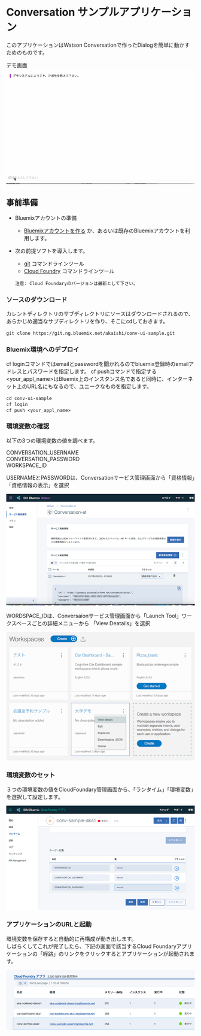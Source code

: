 # Conversation サンプルアプリケーション
このアプリケーションはWatson Conversationで作ったDialogを簡単に動かすためのものです。

デモ画面  
![デモ](readme_images/conv-sample2.gif)

## 事前準備

* Bluemixアカウントの準備
    * [Bluemixアカウントを作る][sign_up] か、あるいは既存のBluemixアカウントを利用します。
* 次の前提ソフトを導入します。
    *  [git][git] コマンドラインツール
    *  [Cloud Foundry][cloud_foundry] コマンドラインツール

      注意: Cloud Foundaryのバージョンは最新として下さい。

### ソースのダウンロード
カレントディレクトリのサブディレクトリにソースはダウンロードされるので、あらかじめ適当なサブディレクトリを作り、そこにcdしておきます。

    git clone https://git.ng.bluemix.net/akaishi/conv-ui-sample.git

### Bluemix環境へのデプロイ
cf loginコマンドではemailとpasswordを聞かれるのでbluemix登録時のemailアドレスとパスワードを指定します。 
cf pushコマンドで指定する<your_appl_name>はBluemix上のインスタンス名であると同時に、インターネット上のURL名にもなるので、ユニークなものを指定します。  

    cd conv-ui-sample
    cf login
    cf push <your_appl_name>

### 環境変数の確認
以下の3つの環境変数の値を調べます。
  
 CONVERSATION_USERNAME  
 CONVERSATION_PASSWORD  
 WORKSPACE_ID  
  
USERNAMEとPASSWORDは、Conversationサービス管理画面から「資格情報」「資格情報の表示」を選択  
  
![userid](readme_images/conv-userid.png)
  
WORDSPACE_IDは、Conversaionサービス管理画面から「Launch Tool」ワークスペースごとの詳細メニューから
「View Deatails」を選択  
  
![workspace](readme_images/conv-workspaceid.png)
  
### 環境変数のセット
３つの環境変数の値をCloudFoundary管理画面から、「ランタイム」「環境変数」を選択して設定します。
  
![setting](readme_images/env-settings.png)

### アプリケーションのURLと起動
環境変数を保存すると自動的に再構成が動き出します。  
しばらくしてこれが完了したら、下記の画面で該当するCloud Foundaryアプリケーションの「経路」のリンクをクリックするとアプリケーションが起動されます。

![call-appl](readme_images/call-appl.png)


[node_js]: https://nodejs.org/#download
[cloud_foundry]: https://github.com/cloudfoundry/cli#downloads
[git]: https://git-scm.com/downloads
[npm_link]: https://www.npmjs.com/
[sign_up]: https://bluemix.net/registration
[demo]: https://git.ng.bluemix.net/akaishi/conv-ui-sample/blob/master/readme_images/conv-sample2.gif